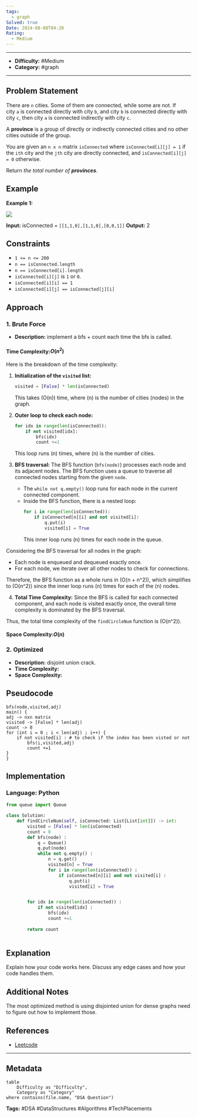 ```yaml
---
tags:
  - graph
Solved: true
Date: 2024-08-08T04:20
Rating:
  - Medium
---
```

---
- **Difficulty:** #Medium
- **Category:** #graph
---

## Problem Statement

There are `n` cities. Some of them are connected, while some are not. If city `a` is connected directly with city `b`, and city `b` is connected directly with city `c`, then city `a` is connected indirectly with city `c`.

A **province** is a group of directly or indirectly connected cities and no other cities outside of the group.

You are given an `n x n` matrix `isConnected` where `isConnected[i][j] = 1` if the `ith` city and the `jth` city are directly connected, and `isConnected[i][j] = 0` otherwise.

Return _the total number of **provinces**_.
## Example
**Example 1:**

![](https://assets.leetcode.com/uploads/2020/12/24/graph1.jpg)

**Input:** isConnected = `[[1,1,0],[1,1,0],[0,0,1]]`
**Output:** 2

## Constraints

- `1 <= n <= 200`
- `n == isConnected.length`
- `n == isConnected[i].length`
- `isConnected[i][j]` is `1` or `0`.
- `isConnected[i][i] == 1`
- `isConnected[i][j] == isConnected[j][i]`

## Approach
### 1. Brute Force
- **Description:** implement a bfs + count each time the bfs is called.
#### Time Complexity:$O(n^2)$

Here is the breakdown of the time complexity:

1. **Initialization of the `visited` list:**
   ```python
   visited = [False] * len(isConnected)
   ```
   
   This takes \(O(n)\) time, where \(n\) is the number of cities (nodes) in the graph.

2. **Outer loop to check each node:**
   ```python
   for idx in range(len(isConnected)):
       if not visited[idx]:
           bfs(idx)
           count +=1
   ```
   This loop runs \(n\) times, where \(n\) is the number of cities.

3. **BFS traversal:**
   The BFS function (`bfs(node)`) processes each node and its adjacent nodes. The BFS function uses a queue to traverse all connected nodes starting from the given `node`.

   - The `while not q.empty()` loop runs for each node in the current connected component.
   - Inside the BFS function, there is a nested loop:
     ```python
     for i in range(len(isConnected)):
         if isConnected[n][i] and not visited[i]:
             q.put(i)
             visited[i] = True
     ```
     This inner loop runs \(n\) times for each node in the queue.

Considering the BFS traversal for all nodes in the graph:

- Each node is enqueued and dequeued exactly once.
- For each node, we iterate over all other nodes to check for connections.

Therefore, the BFS function as a whole runs in \(O(n + n^2)\), which simplifies to \(O(n^2)\) since the inner loop runs \(n\) times for each of the \(n\) nodes.

4. **Total Time Complexity:**
   Since the BFS is called for each connected component, and each node is visited exactly once, the overall time complexity is dominated by the BFS traversal.

Thus, the total time complexity of the `findCircleNum` function is \(O(n^2)\).
#### Space Complexity:$O(n)$
### 2. Optimized
- **Description:** disjoint union crack.
- **Time Complexity:** 
- **Space Complexity:** 

## Pseudocode
```
bfs(node,visited,adj)
main() {
adj -> nxn matrix 
visited -> [False] * len(adj)
count -> 0 
for (int i = 0 ; i < len(adj) ; i++) { 
	if not visited[i] : # to check if the index has been visted or not
		bfs(i,visited,adj) 
		count +=1 
}
}
```

## Implementation
### Language: Python

```python
from queue import Queue 

class Solution:
    def findCircleNum(self, isConnected: List[List[int]]) -> int:
        visited = [False] * len(isConnected)
        count = 0
        def bfs(node) :
            q = Queue() 
            q.put(node)
            while not q.empty() : 
                n = q.get() 
                visited[n] = True 
                for i in range(len(isConnected)) : 
                    if isConnected[n][i] and not visited[i] : 
                        q.put(i)
                        visited[i] = True 


        for idx in range(len(isConnected)) : 
            if not visited[idx] : 
                bfs(idx)
                count +=1 
        
        return count 
       
```


## Explanation
Explain how your code works here. Discuss any edge cases and how your code handles them.

## Additional Notes
The most optimized method is using disjointed union for dense graphs need to figure out how to implement those. 

## References
- [Leetcode](https://leetcode.com/problems/number-of-provinces/description/)

---

## Metadata
```dataview
table
    Difficulty as "Difficulty",
    Category as "Category"
where contains(file.name, "DSA Question")
```

**Tags:** #DSA #DataStructures #Algorithms #TechPlacements